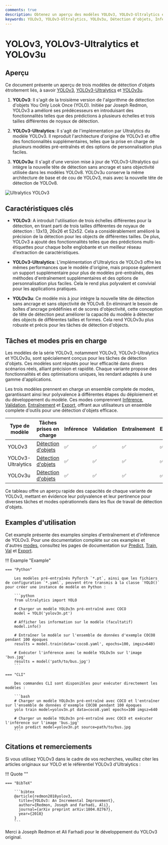 ```yaml
---
comments: true
description: Obtenez un aperçu des modèles YOLOv3, YOLOv3-Ultralytics et YOLOv3u. Apprenez-en davantage sur leurs fonctionnalités clés, leur utilisation et les tâches prises en charge pour la détection d'objets.
keywords: YOLOv3, YOLOv3-Ultralytics, YOLOv3u, Détection d'objets, Inférence, Entraînement, Ultralytics
---
```


# YOLOv3, YOLOv3-Ultralytics et YOLOv3u

## Aperçu

Ce document présente un aperçu de trois modèles de détection d'objets étroitement liés, à savoir [YOLOv3](https://pjreddie.com/darknet/yolo/), [YOLOv3-Ultralytics](https://github.com/ultralytics/yolov3) et [YOLOv3u](https://github.com/ultralytics/ultralytics).

1. **YOLOv3**: Il s'agit de la troisième version de l'algorithme de détection d'objets You Only Look Once (YOLO). Initiée par Joseph Redmon, YOLOv3 a amélioré ses prédécesseurs en introduisant des fonctionnalités telles que des prédictions à plusieurs échelles et trois tailles différentes de noyaux de détection.

2. **YOLOv3-Ultralytics**: Il s'agit de l'implémentation par Ultralytics du modèle YOLOv3. Il reproduit l'architecture d'origine de YOLOv3 et offre des fonctionnalités supplémentaires, telles que la prise en charge de plusieurs modèles pré-entraînés et des options de personnalisation plus faciles.

3. **YOLOv3u**: Il s'agit d'une version mise à jour de YOLOv3-Ultralytics qui intègre la nouvelle tête de détection sans ancrage et sans objectivité utilisée dans les modèles YOLOv8. YOLOv3u conserve la même architecture de base et de cou de YOLOv3, mais avec la nouvelle tête de détection de YOLOv8.

![Ultralytics YOLOv3](https://raw.githubusercontent.com/ultralytics/assets/main/yolov3/banner-yolov3.png)

## Caractéristiques clés

- **YOLOv3**: A introduit l'utilisation de trois échelles différentes pour la détection, en tirant parti de trois tailles différentes de noyaux de détection : 13x13, 26x26 et 52x52. Cela a considérablement amélioré la précision de la détection pour les objects de différentes tailles. De plus, YOLOv3 a ajouté des fonctionnalités telles que des prédictions multi-étiquettes pour chaque boîte englobante et un meilleur réseau d'extraction de caractéristiques.

- **YOLOv3-Ultralytics**: L'implémentation d'Ultralytics de YOLOv3 offre les mêmes performances que le modèle d'origine, mais propose également un support supplémentaire pour plus de modèles pré-entraînés, des méthodes d'entraînement supplémentaires et des options de personnalisation plus faciles. Cela le rend plus polyvalent et convivial pour les applications pratiques.

- **YOLOv3u**: Ce modèle mis à jour intègre la nouvelle tête de détection sans ancrage et sans objectivité de YOLOv8. En éliminant le besoin de boîtes d'ancrage prédéfinies et de scores d'objectivité, cette conception de tête de détection peut améliorer la capacité du modèle à détecter des objects de différentes tailles et formes. Cela rend YOLOv3u plus robuste et précis pour les tâches de détection d'objects.

## Tâches et modes pris en charge

Les modèles de la série YOLOv3, notamment YOLOv3, YOLOv3-Ultralytics et YOLOv3u, sont spécialement conçus pour les tâches de détection d'objets. Ces modèles sont réputés pour leur efficacité dans divers scénarios réels, alliant précision et rapidité. Chaque variante propose des fonctionnalités et des optimisations uniques, les rendant adaptés à une gamme d'applications.

Les trois modèles prennent en charge un ensemble complete de modes, garantissant ainsi leur polyvalence à différentes étapes du déploiement et du développement du modèle. Ces modes comprennent [Inférence](../modes/predict.md), [Validation](../modes/val.md), [Entraînement](../modes/train.md) et [Export](../modes/export.md), offrant aux utilisateurs un ensemble complete d'outils pour une détection d'objets efficace.

| Type de modèle     | Tâches prises en charge                  | Inférence | Validation | Entraînement | Export |
|--------------------|------------------------------------------|-----------|------------|--------------|--------|
| YOLOv3             | [Détection d'objets](../tasks/detect.md) | ✅         | ✅          | ✅            | ✅      |
| YOLOv3-Ultralytics | [Détection d'objets](../tasks/detect.md) | ✅         | ✅          | ✅            | ✅      |
| YOLOv3u            | [Détection d'objets](../tasks/detect.md) | ✅         | ✅          | ✅            | ✅      |

Ce tableau offre un aperçu rapide des capacités de chaque variante de YOLOv3, mettant en évidence leur polyvalence et leur pertinence pour diverses tâches et modes opérationnels dans les flux de travail de détection d'objets.

## Examples d'utilisation

Cet example présente des examples simples d'entraînement et d'inférence de YOLOv3. Pour une documentation complète sur ces examples et d'autres [modes](../modes/index.md), consultez les pages de documentation sur [Predict](../modes/predict.md), [Train](../modes/train.md), [Val](../modes/val.md) et [Export](../modes/export.md).

!!! Example "Example"

    === "Python"

        Les modèles pré-entraînés PyTorch `*.pt`, ainsi que les fichiers de configuration `*.yaml`, peuvent être transmis à la classe `YOLO()` pour créer une instance de modèle en Python :

        ```python
        from ultralytics import YOLO

        # Charger un modèle YOLOv3n pré-entraîné avec COCO
        model = YOLO('yolov3n.pt')

        # Afficher les information sur le modèle (facultatif)
        model.info()

        # Entraîner le modèle sur l'ensemble de données d'exemple COCO8 pendant 100 époques
        results = model.train(data='coco8.yaml', epochs=100, imgsz=640)

        # Exécuter l'inférence avec le modèle YOLOv3n sur l'image 'bus.jpg'
        results = model('path/to/bus.jpg')
        ```

    === "CLI"

        Des commandes CLI sont disponibles pour exécuter directement les modèles :

        ```bash
        # Charger un modèle YOLOv3n pré-entraîné avec COCO et l'entraîner sur l'ensemble de données d'exemple COCO8 pendant 100 époques
        yolo train model=yolov3n.pt data=coco8.yaml epochs=100 imgsz=640

        # Charger un modèle YOLOv3n pré-entraîné avec COCO et exécuter l'inférence sur l'image 'bus.jpg'
        yolo predict model=yolov3n.pt source=path/to/bus.jpg
        ```

## Citations et remerciements

Si vous utilisez YOLOv3 dans le cadre de vos recherches, veuillez citer les articles originaux sur YOLO et le référentiel YOLOv3 d'Ultralytics :

!!! Quote ""

    === "BibTeX"

        ```bibtex
        @article{redmon2018yolov3,
          title={YOLOv3: An Incremental Improvement},
          author={Redmon, Joseph and Farhadi, Ali},
          journal={arXiv preprint arXiv:1804.02767},
          year={2018}
        }
        ```

Merci à Joseph Redmon et Ali Farhadi pour le développement du YOLOv3 original.
